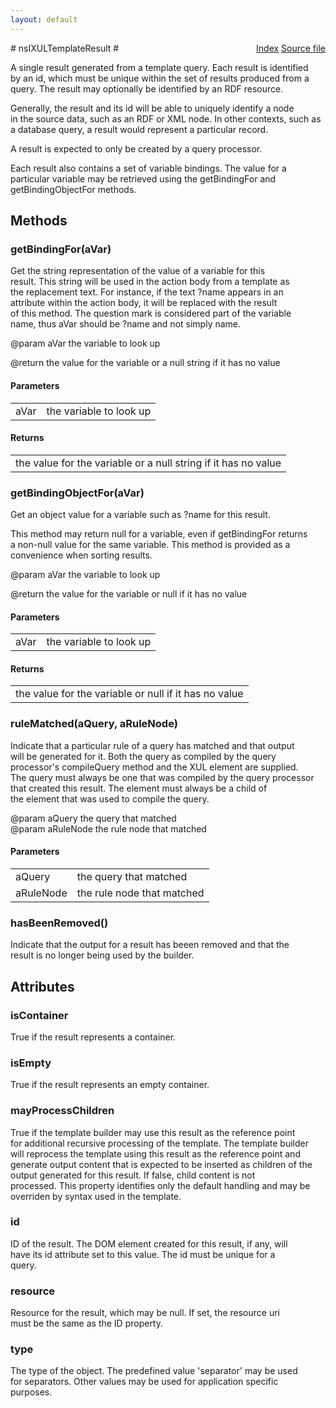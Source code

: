 ```yaml
---
layout: default
---
```

<div class='links' style='float:right'><a href="../index.html">Index</a>
<a href="http://dxr.mozilla.org/mozilla-central/source/dom/xul/templates/nsIXULTemplateResult.idl">Source file</a>
</div>
# nsIXULTemplateResult #
  
A single result generated from a template query. Each result is identified  
by an id, which must be unique within the set of results produced from a  
query. The result may optionally be identified by an RDF resource.  
  
Generally, the result and its id will be able to uniquely identify a node  
in the source data, such as an RDF or XML node. In other contexts, such as  
a database query, a result would represent a particular record.  
  
A result is expected to only be created by a query processor.  
  
Each result also contains a set of variable bindings. The value for a  
particular variable may be retrieved using the getBindingFor and  
getBindingObjectFor methods.  
  

## Methods ##

### getBindingFor(aVar) ###
  
Get the string representation of the value of a variable for this  
result. This string will be used in the action body from a template as  
the replacement text. For instance, if the text ?name appears in an  
attribute within the action body, it will be replaced with the result  
of this method. The question mark is considered part of the variable  
name, thus aVar should be ?name and not simply name.  
  
@param aVar the variable to look up  
  
@return the value for the variable or a null string if it has no value  
  

#### Parameters ####

<table>

<tr>
<td>aVar</td>
<td>the variable to look up  
</td>
</tr>

</table>

#### Returns ####

<table>

<tr>
<td>the value for the variable or a null string if it has no value  
</td>
</tr>

</table>

### getBindingObjectFor(aVar) ###
  
Get an object value for a variable such as ?name for this result.   
  
This method may return null for a variable, even if getBindingFor returns  
a non-null value for the same variable. This method is provided as a  
convenience when sorting results.  
  
@param aVar the variable to look up  
  
@return the value for the variable or null if it has no value  
  

#### Parameters ####

<table>

<tr>
<td>aVar</td>
<td>the variable to look up  
</td>
</tr>

</table>

#### Returns ####

<table>

<tr>
<td>the value for the variable or null if it has no value  
</td>
</tr>

</table>

### ruleMatched(aQuery, aRuleNode) ###
  
Indicate that a particular rule of a query has matched and that output  
will be generated for it. Both the query as compiled by the query  
processor's compileQuery method and the XUL <rule> element are supplied.  
The query must always be one that was compiled by the query processor  
that created this result. The <rule> element must always be a child of  
the <query> element that was used to compile the query.  
  
@param aQuery the query that matched  
@param aRuleNode the rule node that matched  
  

#### Parameters ####

<table>

<tr>
<td>aQuery</td>
<td>the query that matched  
</td>
</tr>

<tr>
<td>aRuleNode</td>
<td>the rule node that matched  
</td>
</tr>

</table>

### hasBeenRemoved() ###
  
Indicate that the output for a result has beeen removed and that the  
result is no longer being used by the builder.  
  

## Attributes ##

### isContainer ###
  
True if the result represents a container.  
  

### isEmpty ###
  
True if the result represents an empty container.  
  

### mayProcessChildren ###
  
True if the template builder may use this result as the reference point  
for additional recursive processing of the template. The template builder  
will reprocess the template using this result as the reference point and  
generate output content that is expected to be inserted as children of the  
output generated for this result. If false, child content is not  
processed. This property identifies only the default handling and may be  
overriden by syntax used in the template.  
  

### id ###
  
ID of the result. The DOM element created for this result, if any, will  
have its id attribute set to this value. The id must be unique for a  
query.  
  

### resource ###
  
Resource for the result, which may be null. If set, the resource uri  
must be the same as the ID property.  
  

### type ###
  
The type of the object. The predefined value 'separator' may be used  
for separators. Other values may be used for application specific  
purposes.  
  
